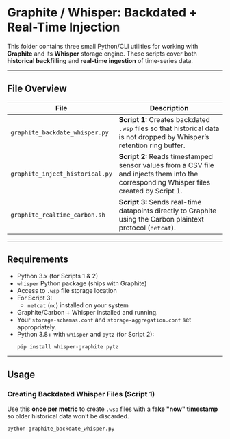 # Graphite / Whisper: Backdated + Real-Time Injection

This folder contains three small Python/CLI utilities for working with **Graphite** and its **Whisper** storage engine. These scripts cover both **historical backfilling** and **real-time ingestion** of time-series data.

---

##  File Overview

| File                        | Description |
|-----------------------------|-------------|
| `graphite_backdate_whisper.py` | **Script 1:** Creates backdated `.wsp` files so that historical data is not dropped by Whisper’s retention ring buffer. |
| `graphite_inject_historical.py` | **Script 2:** Reads timestamped sensor values from a CSV file and injects them into the corresponding Whisper files created by Script 1. |
| `graphite_realtime_carbon.sh`   | **Script 3:** Sends real-time datapoints directly to Graphite using the Carbon plaintext protocol (`netcat`). |

---

##  Requirements

- Python 3.x (for Scripts 1 & 2)
- `whisper` Python package (ships with Graphite)
- Access to `.wsp` file storage location
- For Script 3:
  - `netcat` (`nc`) installed on your system
- Graphite/Carbon + Whisper installed and running.
- Your `storage-schemas.conf` and `storage-aggregation.conf` set appropriately.
- Python 3.8+ with `whisper` and `pytz` (for Script 2):
  ```bash
  pip install whisper-graphite pytz

---

## Usage

### Creating Backdated Whisper Files (Script 1)
Use this **once per metric** to create `.wsp` files with a **fake "now" timestamp** so older historical data won’t be discarded.
```bash
python graphite_backdate_whisper.py
